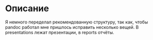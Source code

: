 # Описание
Я немного переделал рекомендованную структуру, так как, чтобы pandoc работал мне пришлось исправить несколько вещей. 
В presentations лежат презентации, в reports отчёты. 